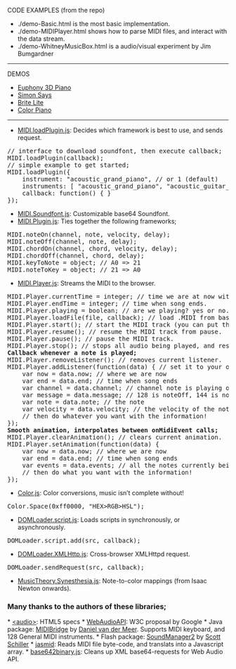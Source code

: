 CODE EXAMPLES (from the repo)

* ./demo-Basic.html is the most basic implementation.
* ./demo-MIDIPlayer.html shows how to parse MIDI files, and interact with the data stream.
* ./demo-WhitneyMusicBox.html is a audio/visual experiment by Jim Bumgardner

-------------

DEMOS

* <a href="http://qiao.github.com/euphony/">Euphony 3D Piano</a>
* <a href="http://labs.uxmonk.com/simon-says/">Simon Says</a>
* <a href="http://labs.uxmonk.com/brite-lite/">Brite Lite</a>
* <a href="http://mudcu.be/piano/">Color Piano</a>

-------------

* <a href="./js/MIDI.loadPlugin.js">MIDI.loadPlugin.js</a>: Decides which framework is best to use, and sends request.

<pre>
// interface to download soundfont, then execute callback;
MIDI.loadPlugin(callback);
// simple example to get started;
MIDI.loadPlugin({
    instrument: "acoustic_grand_piano", // or 1 (default)
    instruments: [ "acoustic_grand_piano", "acoustic_guitar_nylon" ], // or multiple instruments
    callback: function() { }
});
</pre>

* <a href="./soundfont/soundfont-ogg.js">MIDI.Soundfont.js</a>: Customizable base64 Soundfont.
* <a href="./js/MIDI.Plugin.js">MIDI.Plugin.js</a>: Ties together the following frameworks;

<pre>
MIDI.noteOn(channel, note, velocity, delay);
MIDI.noteOff(channel, note, delay);
MIDI.chordOn(channel, chord, velocity, delay);
MIDI.chordOff(channel, chord, delay);
MIDI.keyToNote = object; // A0 => 21
MIDI.noteToKey = object; // 21 => A0
</pre>

* <a href="./js/MIDI.Player.js">MIDI.Player.js</a>: Streams the MIDI to the browser.

<pre>
MIDI.Player.currentTime = integer; // time we are at now within the song.
MIDI.Player.endTime = integer; // time when song ends.
MIDI.Player.playing = boolean; // are we playing? yes or no.
MIDI.Player.loadFile(file, callback); // load .MIDI from base64 or binary XML request.
MIDI.Player.start(); // start the MIDI track (you can put this in the loadFile callback)
MIDI.Player.resume(); // resume the MIDI track from pause.
MIDI.Player.pause(); // pause the MIDI track.
MIDI.Player.stop(); // stops all audio being played, and resets currentTime to 0.
<b>Callback whenever a note is played;</b>
MIDI.Player.removeListener(); // removes current listener.
MIDI.Player.addListener(function(data) { // set it to your own function!
    var now = data.now; // where we are now
    var end = data.end; // time when song ends
    var channel = data.channel; // channel note is playing on
    var message = data.message; // 128 is noteOff, 144 is noteOn
    var note = data.note; // the note
    var velocity = data.velocity; // the velocity of the note
    // then do whatever you want with the information!
});
<b>Smooth animation, interpolates between onMidiEvent calls;</b>
MIDI.Player.clearAnimation(); // clears current animation.
MIDI.Player.setAnimation(function(data) {
    var now = data.now; // where we are now
    var end = data.end; // time when song ends
    var events = data.events; // all the notes currently being processed
    // then do what you want with the information!
});</pre>

* <a href="./js/Color.js">Color.js</a>: Color conversions, music isn&rsquo;t complete without!
<pre>Color.Space(0xff0000, "HEX>RGB>HSL");</pre>
* <a href="./js/DOMLoader.script.js">DOMLoader.script.js</a>: Loads scripts in synchronously, or asynchronously.
<pre>DOMLoader.script.add(src, callback);</pre>
* <a href="./js/DOMLoader.XMLHttp.js">DOMLoader.XMLHttp.js</a>: Cross-browser XMLHttpd request.
<pre>DOMLoader.sendRequest(src, callback);</pre>
* <a href="./js/MusicTheory.Synesthesia.js">MusicTheory.Synesthesia.js</a>: Note-to-color mappings (from Isaac Newton onwards).
 <h3>Many thanks to the authors of these libraries;</h3>
* <a href="http://dev.w3.org/html5/spec/Overview.html">&lt;audio&gt;</a>: HTML5 specs
* <a href="https://dvcs.w3.org/hg/audio/raw-file/tip/webaudio/specification.html">WebAudioAPI</a>: W3C proposal by Google
* Java package: <a href="https://github.com/abudaan/midibridge-js">MIDIBridge</a> by <a href="http://abumarkub.net">Daniel van der Meer</a>. Supports MIDI keyboard, and 128 General MIDI instruments.
* Flash package: <a href="http://www.schillmania.com/projects/soundmanager2/">SoundManager2</a> by <a href="http://schillmania.com">Scott Schiller</a>
* <a href="https://github.com/gasman/jasmid">jasmid</a>: Reads MIDI file byte-code, and translats into a Javascript array.
* <a href="http://blog.danguer.com/2011/10/24/base64-binary-decoding-in-javascript/">base642binary.js</a>: Cleans up XML base64-requests for Web Audio API.
